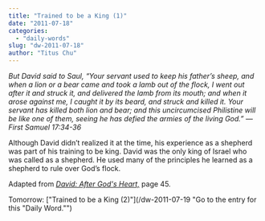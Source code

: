 ```yaml
---
title: "Trained to be a King (1)"
date: "2011-07-18"
categories: 
  - "daily-words"
slug: "dw-2011-07-18"
author: "Titus Chu"
---
```


_But David said to Saul, “Your servant used to keep his father’s sheep, and when a lion or a bear came and took a lamb out of the flock, I went out after it and struck it, and delivered the lamb from its mouth; and when it arose against me, I caught it by its beard, and struck and killed it. Your servant has killed both lion and bear; and this uncircumcised Philistine will be like one of them, seeing he has defied the armies of the living God.” — First Samuel 17:34-36_

Although David didn’t realized it at the time, his experience as a shepherd was part of his training to be king. David was the only king of Israel who was called as a shepherd. He used many of the principles he learned as a shepherd to rule over God’s flock.

Adapted from _[David: After God's Heart,](/book-david "Go to the listing for this book.")_ page 45.

Tomorrow: ["Trained to be a King (2)"](/dw-2011-07-19 "Go to the entry for this "Daily Word."")
